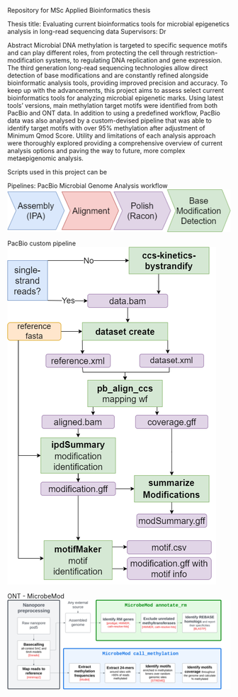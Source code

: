 Repository for MSc Applied Bioinformatics thesis

Thesis title: Evaluating current bioinformatics tools ​for microbial epigenetics analysis​ in long-read sequencing data
Supervisors: Dr

Abstract
Microbial DNA methylation is targeted to specific sequence motifs and can play different roles, from protecting the cell through restriction-modification systems, to regulating DNA replication and gene expression. The third generation long-read sequencing technologies allow direct detection of base modifications and are constantly refined alongside bioinformatic analysis tools, providing improved precision and accuracy. To keep up with the advancements, this project aims to assess select current bioinformatics tools for analyzing microbial epigenetic marks. Using latest tools’ versions, main methylation target motifs were identified from both PacBio and ONT data. In addition to using a predefined workflow, PacBio data was also analysed by a custom-devised pipeline that was able to identify target motifs with over 95% methylation after adjustment of Minimum Qmod Score. Utility and limitations of each analysis approach were thoroughly explored providing a comprehensive overview of current analysis options and paving the way to future, more complex metaepigenomic analysis.

Scripts used in this project can be 

Pipelines:
PacBio Microbial Genome Analysis workflow
![Model](https://github.com/anjatolic/methylBact/blob/main/pb_wf.drawio.png)

PacBio custom pipeline
![Model](https://github.com/anjatolic/methylBact/blob/main/pb_custom.drawio.png)

ONT - MicrobeMod
![Model](https://github.com/anjatolic/methylBact/blob/main/PipelineOverview%20ONT.png)


